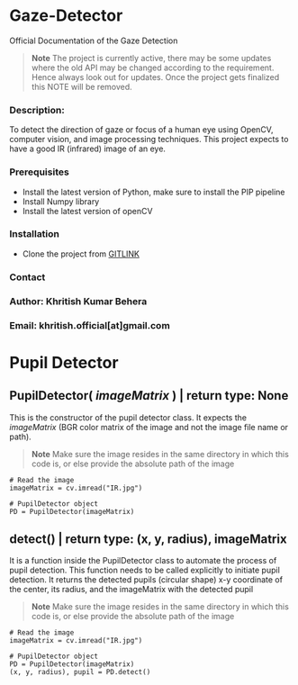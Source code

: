 # Gaze-Detector
Official Documentation of the Gaze Detection

> **Note** The project is currently active, there may be some updates where the old API may be changed according to the requirement. Hence always look out for updates. Once the project gets finalized this NOTE will be removed.

### Description:

To detect the direction of gaze or focus of a human eye using OpenCV, computer vision, and image processing techniques. This project expects to have a good IR (infrared) image of an eye. 

### Prerequisites

- Install the latest version of Python, make sure to install the PIP pipeline 
- Install Numpy library
- Install the latest version of openCV

### Installation

- Clone the project from [GITLINK](https://github.com/khritish17/Gaze-Detector.git)

### Contact

### Author: Khritish Kumar Behera

### Email: khritish.official[at]gmail.com


# Pupil Detector

## PupilDetector( *imageMatrix* ) | return type: None
This is the constructor of the pupil detector class. It expects the *imageMatrix* (BGR color matrix of the image and not the image file name or path).
>**Note** Make sure the image resides in the same directory in which this code is, or else provide the absolute path of the image     

    # Read the image
    imageMatrix = cv.imread("IR.jpg")
    
    # PupilDetector object
    PD = PupilDetector(imageMatrix)

## detect() | return type: (x, y, radius), imageMatrix
It is a function inside the PupilDetector class to automate the process of pupil detection. This function needs to be called explicitly to initiate pupil detection. It returns the detected pupils (circular shape) x-y coordinate of the center, its radius, and the imageMatrix with the detected pupil
>**Note** Make sure the image resides in the same directory in which this code is, or else provide the absolute path of the image 
    
    # Read the image
    imageMatrix = cv.imread("IR.jpg")
    
    # PupilDetector object
    PD = PupilDetector(imageMatrix)
    (x, y, radius), pupil = PD.detect()
